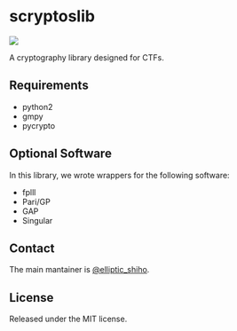 scryptoslib
============

[![](https://api.travis-ci.org/scryptos/scryptoslib.svg?branch=master)](https://travis-ci.org/scryptos/scryptoslib)

A cryptography library designed for CTFs.

## Requirements
* python2
* gmpy
* pycrypto

## Optional Software
In this library, we wrote wrappers for the following software:

* fplll
* Pari/GP
* GAP
* Singular

## Contact
The main mantainer is [@elliptic_shiho](https://twitter.com/elliptic_shiho).

## License
Released under the MIT license.
